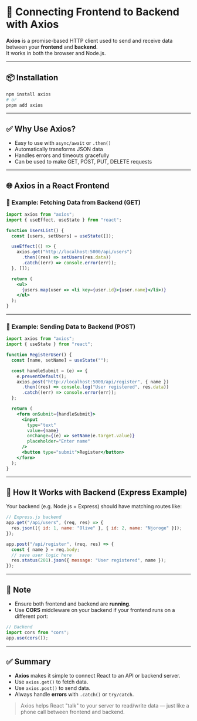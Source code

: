 # 🔗 Connecting Frontend to Backend with Axios

**Axios** is a promise-based HTTP client used to send and receive data between your **frontend** and **backend**.  
It works in both the browser and Node.js.

---

## 📦 Installation

```bash
npm install axios
# or
pnpm add axios
````

---

## ✅ Why Use Axios?

* Easy to use with `async/await` or `.then()`
* Automatically transforms JSON data
* Handles errors and timeouts gracefully
* Can be used to make GET, POST, PUT, DELETE requests

---

## 🌐 Axios in a React Frontend

### 🔹 Example: Fetching Data from Backend (GET)

```jsx
import axios from "axios";
import { useEffect, useState } from "react";

function UsersList() {
  const [users, setUsers] = useState([]);

  useEffect(() => {
    axios.get("http://localhost:5000/api/users")
      .then((res) => setUsers(res.data))
      .catch((err) => console.error(err));
  }, []);

  return (
    <ul>
      {users.map(user => <li key={user.id}>{user.name}</li>)}
    </ul>
  );
}
```

---

### 🔹 Example: Sending Data to Backend (POST)

```jsx
import axios from "axios";
import { useState } from "react";

function RegisterUser() {
  const [name, setName] = useState("");

  const handleSubmit = (e) => {
    e.preventDefault();
    axios.post("http://localhost:5000/api/register", { name })
      .then((res) => console.log("User registered", res.data))
      .catch((err) => console.error(err));
  };

  return (
    <form onSubmit={handleSubmit}>
      <input
        type="text"
        value={name}
        onChange={(e) => setName(e.target.value)}
        placeholder="Enter name"
      />
      <button type="submit">Register</button>
    </form>
  );
}
```

---

## 📁 How It Works with Backend (Express Example)

Your backend (e.g. Node.js + Express) should have matching routes like:

```js
// Express.js backend
app.get("/api/users", (req, res) => {
  res.json([{ id: 1, name: "Olive" }, { id: 2, name: "Njoroge" }]);
});

app.post("/api/register", (req, res) => {
  const { name } = req.body;
  // save user logic here
  res.status(201).json({ message: "User registered", name });
});
```

---

## 🚦 Note

* Ensure both frontend and backend are **running**.
* Use **CORS** middleware on your backend if your frontend runs on a different port:

```js
// Backend
import cors from "cors";
app.use(cors());
```

---

## ✅ Summary

* **Axios** makes it simple to connect React to an API or backend server.
* Use `axios.get()` to fetch data.
* Use `axios.post()` to send data.
* Always handle **errors** with `.catch()` or `try/catch`.

> Axios helps React "talk" to your server to read/write data — just like a phone call between frontend and backend.
